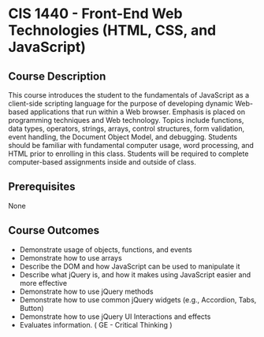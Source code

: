 # CIS 1440 - Front-End Web Technologies (HTML, CSS, and JavaScript)

## Course Description
This course introduces the student to the fundamentals of JavaScript as a client-side scripting language for the purpose of developing dynamic Web-based applications that run within a Web browser. Emphasis is placed on programming techniques and Web technology. Topics include functions, data types, operators, strings, arrays, control structures, form validation, event handling, the Document Object Model, and debugging. Students should be familiar with fundamental computer usage, word processing, and HTML prior to enrolling in this class. Students will be required to complete computer-based assignments inside and outside of class.

## Prerequisites
None

## Course Outcomes
- Demonstrate usage of objects, functions, and events
- Demonstrate how to use arrays
- Describe the DOM and how JavaScript can be used to manipulate it
- Describe what jQuery is, and how it makes using JavaScript easier and more effective
- Demonstrate how to use jQuery methods
- Demonstrate how to use common jQuery widgets (e.g., Accordion, Tabs, Button)
- Demonstrate how to use jQuery UI Interactions and effects
- Evaluates information. ( GE - Critical Thinking )
